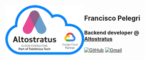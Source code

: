 <!--- <img align="right" src="https://media.giphy.com/media/j0HjChGV0J44KrrlGv/giphy.gif" width="250" /> --->
<a href="https://www.altostratus.es.com" target="_blank" rel="noopener noreferrer">
  <img align="left" src="fpelegri_altostratus_firma_github.png" width=250 />
</a>
<h2>Francisco Pelegri</h2>
<h3>Backend developer @ <a href="https://www.altostratus.es.com" target="_blank" rel="noopener noreferrer">Altostratus</a></h3>

[![GitHub](https://img.shields.io/badge/-Github-000?style=flat&logo=Github&logoColor=white)](https://github.com/fpelegri-altostratus)
[![Gmail](https://img.shields.io/badge/-Gmail-c14438?style=flat&logo=Gmail&logoColor=white)](mailto:f.pelegri@altostratus.com)

<br>
<!--- 
<img src="fpelegri_altostratus_firma_github.png" width=250 />
--->
